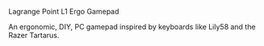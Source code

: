 Lagrange Point L1 Ergo Gamepad 

An ergonomic, DIY, PC gamepad inspired by keyboards like Lily58 and the Razer Tartarus.


